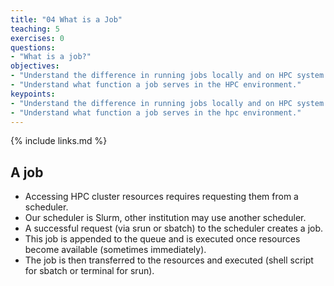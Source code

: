 ```yaml
---
title: "04 What is a Job"
teaching: 5
exercises: 0
questions:
- "What is a job?"
objectives:
- "Understand the difference in running jobs locally and on HPC system."
- "Understand what function a job serves in the HPC environment."
keypoints:
- "Understand the difference in running jobs locally and on HPC system."
- "Understand what function a job serves in the hpc environment."
---
```


{% include links.md %}

## A job 

- Accessing HPC cluster resources requires requesting them from a scheduler.
- Our scheduler is Slurm, other institution may use another scheduler. 
- A successful request (via srun or sbatch) to the scheduler creates a job.
- This job is appended to the queue and is executed once resources become available (sometimes immediately).
- The job is then transferred to the resources and executed (shell script for sbatch or terminal for srun).
